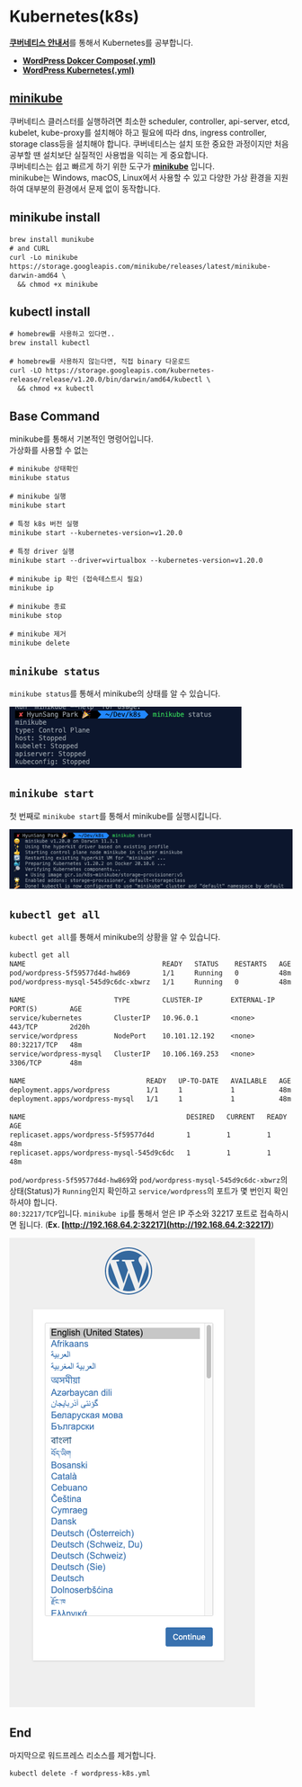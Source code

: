 # Kubernetes(k8s)
[**쿠버네티스 안내서**](https://subicura.com/k8s/)를 통해서 Kubernetes를 공부합니다.

- [**WordPress Dokcer Compose(.yml)**](./docker-compose.yml)
- [**WordPress Kubernetes(.yml)**](./wordpress-k8s.yml)

## [minikube](https://github.com/kubernetes/minikube)
쿠버네티스 클러스터를 실행하려면 최소한 scheduler, controller, api-server, etcd, kubelet, kube-proxy를 설치해야 하고 필요에 따라 dns, ingress controller, storage class등을 설치해야 합니다. 쿠버네티스는 설치 또한 중요한 과정이지만 처음 공부할 땐 설치보단 실질적인 사용법을 익히는 게 중요합니다.  
쿠버네티스는 쉽고 빠르게 하기 위한 도구가 [**minikube**](https://github.com/kubernetes/minikube) 입니다.  
minikube는 Windows, macOS, Linux에서 사용할 수 있고 다양한 가상 환경을 지원하여 대부분의 환경에서 문제 없이 동작합니다.

## minikube install
```shell
brew install munikube
# and CURL
curl -Lo minikube https://storage.googleapis.com/minikube/releases/latest/minikube-darwin-amd64 \
  && chmod +x minikube
```
## kubectl install
```shell
# homebrew를 사용하고 있다면..
brew install kubectl

# homebrew를 사용하지 않는다면, 직접 binary 다운로드
curl -LO https://storage.googleapis.com/kubernetes-release/release/v1.20.0/bin/darwin/amd64/kubectl \
  && chmod +x kubectl
```

## Base Command
minikube를 통해서 기본적인 명령어입니다.  
가상화를 사용할 수 없는 

```shell
# minikube 상태확인
minikube status

# minikube 실행
minikube start

# 특정 k8s 버전 실행
minikube start --kubernetes-version=v1.20.0

# 특정 driver 실행
minikube start --driver=virtualbox --kubernetes-version=v1.20.0

# minikube ip 확인 (접속테스트시 필요)
minikube ip

# minikube 종료
minikube stop

# minikube 제거
minikube delete
```

## `minikube status`
`minikube status`를 통해서 minikube의 상태를 알 수 있습니다.

![minikube status](./images/minikube-status.png)

## `minikube start`
첫 번째로 `minikube start`를 통해서 minikube를 실행시킵니다.

![minikube start](./images/minikube-start.png)

## `kubectl get all`
`kubectl get all`를 통해서 minikube의 상황을 알 수 있습니다.

```shell
kubectl get all
NAME                                  READY   STATUS    RESTARTS   AGE
pod/wordpress-5f59577d4d-hw869        1/1     Running   0          48m
pod/wordpress-mysql-545d9c6dc-xbwrz   1/1     Running   0          48m

NAME                      TYPE        CLUSTER-IP       EXTERNAL-IP   PORT(S)        AGE
service/kubernetes        ClusterIP   10.96.0.1        <none>        443/TCP        2d20h
service/wordpress         NodePort    10.101.12.192    <none>        80:32217/TCP   48m
service/wordpress-mysql   ClusterIP   10.106.169.253   <none>        3306/TCP       48m

NAME                              READY   UP-TO-DATE   AVAILABLE   AGE
deployment.apps/wordpress         1/1     1            1           48m
deployment.apps/wordpress-mysql   1/1     1            1           48m

NAME                                        DESIRED   CURRENT   READY   AGE
replicaset.apps/wordpress-5f59577d4d        1         1         1       48m
replicaset.apps/wordpress-mysql-545d9c6dc   1         1         1       48m
```

`pod/wordpress-5f59577d4d-hw869`와 `pod/wordpress-mysql-545d9c6dc-xbwrz`의 상태(Status)가 `Running`인지 확인하고 `service/wordpress`의 포트가 몇 번인지 확인 하셔야 합니다.   
`80:32217/TCP`입니다. `minikube ip`를 통해서 얻은 IP 주소와 32217 포트로 접속하시면 됩니다. (**Ex. [http://192.168.64.2:32217](http://192.168.64.2:32217)**)

![k8s WordPress](./images/WordPress-k8s.png)

## End
마지막으로 워드프레스 리소스를 제거합니다.

```shell
kubectl delete -f wordpress-k8s.yml
```